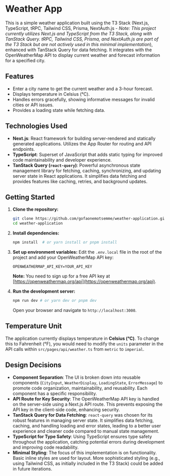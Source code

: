# Weather App

This is a simple weather application built using the T3 Stack (Next.js, TypeScript, tRPC, Tailwind CSS, Prisma, NextAuth.js - *Note: This project currently utilizes Next.js and TypeScript from the T3 Stack, along with TanStack Query. tRPC, Tailwind CSS, Prisma, and NextAuth.js are part of the T3 Stack but are not actively used in this minimal implementation*), enhanced with TanStack Query for data fetching. It integrates with the OpenWeatherMap API to display current weather and forecast information for a specified city.

## Features

* Enter a city name to get the current weather and a 3-hour forecast.
* Displays temperature in Celsius (°C).
* Handles errors gracefully, showing informative messages for invalid cities or API issues.
* Provides a loading state while fetching data.

## Technologies Used

* **Next.js**: React framework for building server-rendered and statically generated applications. Utilizes the App Router for routing and API endpoints.
* **TypeScript**: Superset of JavaScript that adds static typing for improved code maintainability and developer experience.
* **TanStack Query (`react-query`)**: Powerful asynchronous state management library for fetching, caching, synchronizing, and updating server state in React applications. It simplifies data fetching and provides features like caching, retries, and background updates.

## Getting Started

1.  **Clone the repository:**
    ```bash
    git clone https://github.com/gofaonemotsemme/weather-application.git
    cd weather-application
    ```

2.  **Install dependencies:**
    ```bash
    npm install  # or yarn install or pnpm install
    ```

3.  **Set up environment variables:**
    Edit the `.env.local` file in the root of the project and add your OpenWeatherMap API key:
    ```
    OPENWEATHERMAP_API_KEY=YOUR_API_KEY
    ```
    **Note:** You need to sign up for a free API key at [https://openweathermap.org/api](https://openweathermap.org/api).

4.  **Run the development server:**
    ```bash
    npm run dev # or yarn dev or pnpm dev
    ```

    Open your browser and navigate to `http://localhost:3000`.

## Temperature Unit

The application currently displays temperature in **Celsius (°C)**. To change this to Fahrenheit (°F), you would need to modify the `units` parameter in the API calls within `src/pages/api/weather.ts` from `metric` to `imperial`.

## Design Decisions

* **Component Separation**: The UI is broken down into reusable components (`CityInput`, `WeatherDisplay`, `LoadingState`, `ErrorMessage`) to promote code organization, maintainability, and reusability. Each component has a specific responsibility.
* **API Route for Key Security**: The OpenWeatherMap API key is handled on the server-side using a Next.js API route. This prevents exposing the API key in the client-side code, enhancing security.
* **TanStack Query for Data Fetching**: `react-query` was chosen for its robust features in managing server state. It simplifies data fetching, caching, and handling loading and error states, leading to a better user experience and cleaner code compared to manual state management.
* **TypeScript for Type Safety**: Using TypeScript ensures type safety throughout the application, catching potential errors during development and improving code readability.
* **Minimal Styling**: The focus of this implementation is on functionality. Basic inline styles are used for layout. More sophisticated styling (e.g., using Tailwind CSS, as initially included in the T3 Stack) could be added in future iterations.
